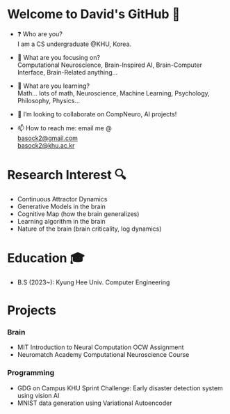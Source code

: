 # Welcome to David's GitHub 👋

- ❓ Who are you?   
I am a CS undergraduate @KHU, Korea.

- 🔭 What are you focusing on?   
Computational Neuroscience, Brain-Inspired AI, Brain-Computer Interface, Brain-Related anything...

- 🌱 What are you learning?   
Math... lots of math, Neuroscience, Machine Learning, Psychology, Philosophy, Physics...

- 👯 I’m looking to collaborate on CompNeuro, AI projects!

- 📫 How to reach me: email me @   
basock2@gmail.com   
basock2@khu.ac.kr

# Research Interest 🔍

- Continuous Attractor Dynamics
- Generative Models in the brain
- Cognitive Map (how the brain generalizes)
- Learning algorithm in the brain
- Nature of the brain (brain criticality, log dynamics)

# Education 🎓

- B.S (2023~): Kyung Hee Univ. Computer Engineering

# Projects

### Brain

- MIT Introduction to Neural Computation OCW Assignment
- Neuromatch Academy Computational Neuroscience Course

### Programming

- GDG on Campus KHU Sprint Challenge: Early disaster detection system using vision AI
- MNIST data generation using Variational Autoencoder
